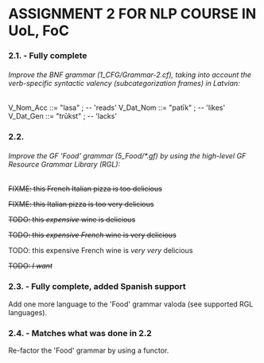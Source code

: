 # ASSIGNMENT 2 FOR NLP COURSE IN UoL, FoC

### 2.1. - Fully complete
###### Improve the BNF grammar (1_CFG/Grammar-2.cf), taking into account the verb-specific syntactic valency (subcategorization frames) in Latvian:

V_Nom_Acc ::= "lasa"   ; -- <who-Nom>  'reads' <what-Acc>
V_Dat_Nom ::= "patīk"  ; -- <whom-Dat> 'likes' <what-Nom>
V_Dat_Gen ::= "trūkst" ; -- <whom-Dat> 'lacks' <what-Gen>

### 2.2. 

###### Improve the GF 'Food' grammar (5_Food/*.gf) by using the high-level GF Resource Grammar Library (RGL):

~~FIXME: this ~~French~~ Italian pizza is too delicious~~

~~FIXME: this Italian pizza is ~~too~~ very delicious~~

~~TODO:  this _expensive_ wine is delicious~~

~~TODO:  this _expensive French_ wine is very delicious~~

TODO:  this expensive French wine is _very very_ delicious

~~TODO:  _I want_ <Item>~~

### 2.3. - Fully complete, added Spanish support
Add one more language to the 'Food' grammar valoda (see supported RGL languages).

### 2.4. - Matches what was done in 2.2
Re-factor the 'Food' grammar by using a functor.